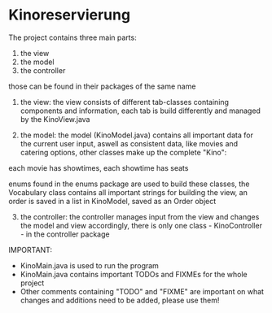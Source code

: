 # Kinoreservierung
The project contains three main parts:
1. the view
2. the model
3. the controller

those can be found in their packages of the same name

1. the view:
the view consists of different tab-classes containing components and information,
each tab is build differently and managed by the KinoView.java

2. the model:
the model (KinoModel.java) contains all important data for the current user input, aswell as consistent data, like movies and catering options,
other classes make up the complete "Kino":

each movie has showtimes,
each showtime has seats

enums found in the enums package are used to build these classes,
the Vocabulary class contains all important strings for building the view,
an order is saved in a list in KinoModel, saved as an Order object

3. the controller:
the controller manages input from the view and changes the model and view accordingly,
there is only one class - KinoController - in the controller package

IMPORTANT:
- KinoMain.java is used to run the program
- KinoMain.java contains important TODOs and FIXMEs for the whole project
- Other comments containing "TODO" and "FIXME" are important on what changes and additions need to be added, please use them!
